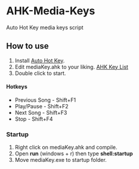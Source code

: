 # AHK-Media-Keys
Auto Hot Key media keys script

## How to use
1. Install [Auto Hot Key](https://www.autohotkey.com/).
2. Edit mediaKey.ahk to your liking. [AHK Key List](https://www.autohotkey.com/docs/KeyList.htm)
3. Double click to start.

#### Hotkeys
* Previous Song - Shift+F1
* Play/Pause - Shift+F2
* Next Song - Shift+F3
* Stop - Shift+F4

### Startup
1. Right click on mediaKey.ahk and compile. 
2. Open **run** (windows + r) then type **shell:startup**
3. Move mediaKey.exe to startup folder.
